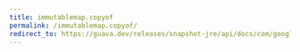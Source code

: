 ```yaml
---
title: immutablemap.copyof
permalink: /immutablemap.copyof/
redirect_to: https://guava.dev/releases/snapshot-jre/api/docs/com/google/common/collect/ImmutableMap.html#copyOf-java.util.Map-
---
```

